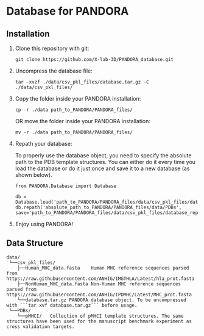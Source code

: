 # Database for PANDORA

## Installation


1) Clone this repository with git:
   ```
   git clone https://github.com/X-lab-3D/PANDORA_database.git
   ```
   
2) Uncompress the database file:
   ```
   tar -xvzf ./data/csv_pkl_files/database.tar.gz -C ./data/csv_pkl_files/
   ```

3) Copy the folder inside your PANDORA installation:
   ```
   cp -r ./data path_to_PANDORA/PANDORA_files/
   ```
   OR move the folder inside your PANDORA installation:
   ```
   mv -r ./data path_to_PANDORA/PANDORA_files/
   ```
   
4) Repath your database:

   To properly use the database object, you need to specify the absolute path to the PDB template structures.
   You can either do it every time you load the database or do it just once and save it to a new database (as shown below).
   ```
   from PANDORA.Database import Database

   db = Database.load('path_to_PANDORA/PANDORA_files/data/csv_pkl_files/database.pkl')
   db.repath('absolute_path_to_PANDORA/PANDORA_files/data/PDBs', save='path_to_PANDORA/PANDORA_files/data/csv_pkl_files/database_repath.pkl')
   ```
5) Enjoy using PANDORA!

## Data Structure

```
data/  
 └──csv_pkl_files/  
    ├──Human_MHC_data.fasta    Human MHC reference sequences parsed from https://raw.githubusercontent.com/ANHIG/IMGTHLA/Latest/hla_prot.fasta  
    ├──NonHuman_MHC_data.fasta Non-Human MHC reference sequences parsed from https://raw.githubusercontent.com/ANHIG/IPDMHC/Latest/MHC_prot.fasta  
    └──database.tar.gz PANDORA database object. To be uncompressed with ```tar xvf database.tar.gz``` before usage.  
 └──PDBs/  
    └──pMHCI/   Collection of pMHCI template structures. The same structures have been used for the manuscript benchmark experiment as cross validation targets.  
```
